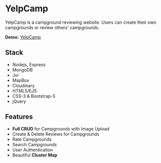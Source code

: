 # YelpCamp
YelpCamp is a campground reviewing website. Users can create their own campgrounds or review others' campgrounds.

**Demo:** [YelpCamp](https://shielded-citadel-75691.herokuapp.com/)

## Stack
- Nodejs, Express
- MongoDB
- Joi
- MapBox
- Cloudinary
- HTML5/EJS
- CSS-3 & Bootstrap-5
- jQuery
## Features
- **Full CRUD** for Campgrounds with Image Upload
- Create & Delete Reviews for Campgrounds
- Rate Campgrounds
- Search Campgrounds
- User Authentication
- Beautiful **Cluster Map**
